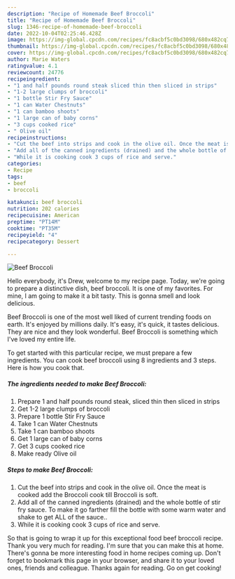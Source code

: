 ```yaml
---
description: "Recipe of Homemade Beef Broccoli"
title: "Recipe of Homemade Beef Broccoli"
slug: 1346-recipe-of-homemade-beef-broccoli
date: 2022-10-04T02:25:46.428Z
image: https://img-global.cpcdn.com/recipes/fc8acbf5c0bd3098/680x482cq70/beef-broccoli-recipe-main-photo.jpg
thumbnail: https://img-global.cpcdn.com/recipes/fc8acbf5c0bd3098/680x482cq70/beef-broccoli-recipe-main-photo.jpg
cover: https://img-global.cpcdn.com/recipes/fc8acbf5c0bd3098/680x482cq70/beef-broccoli-recipe-main-photo.jpg
author: Marie Waters
ratingvalue: 4.1
reviewcount: 24776
recipeingredient:
- "1 and half pounds round steak sliced thin then sliced in strips"
- "1-2 large clumps of broccoli"
- "1 bottle Stir Fry Sauce"
- "1 can Water Chestnuts"
- "1 can bamboo shoots"
- "1 large can of baby corns"
- "3 cups cooked rice"
- " Olive oil"
recipeinstructions:
- "Cut the beef into strips and cook in the olive oil. Once the meat is cooked add the Broccoli cook till Broccoli is soft."
- "Add all of the canned ingredients (drained) and the whole bottle of stir fry sauce. To make it go farther fill the bottle with some warm water and shake to get ALL of the sauce.."
- "While it is cooking cook 3 cups of rice and serve."
categories:
- Recipe
tags:
- beef
- broccoli

katakunci: beef broccoli 
nutrition: 202 calories
recipecuisine: American
preptime: "PT14M"
cooktime: "PT35M"
recipeyield: "4"
recipecategory: Dessert

---
```



![Beef Broccoli](https://img-global.cpcdn.com/recipes/fc8acbf5c0bd3098/680x482cq70/beef-broccoli-recipe-main-photo.jpg)

Hello everybody, it's Drew, welcome to my recipe page. Today, we're going to prepare a distinctive dish, beef broccoli. It is one of my favorites. For mine, I am going to make it a bit tasty. This is gonna smell and look delicious.

Beef Broccoli is one of the most well liked of current trending foods on earth. It's enjoyed by millions daily. It's easy, it's quick, it tastes delicious. They are nice and they look wonderful. Beef Broccoli is something which I've loved my entire life.




To get started with this particular recipe, we must prepare a few ingredients. You can cook beef broccoli using 8 ingredients and 3 steps. Here is how you cook that.

<!--inarticleads1-->

##### The ingredients needed to make Beef Broccoli:

1. Prepare 1 and half pounds round steak, sliced thin then sliced in strips
1. Get 1-2 large clumps of broccoli
1. Prepare 1 bottle Stir Fry Sauce
1. Take 1 can Water Chestnuts
1. Take 1 can bamboo shoots
1. Get 1 large can of baby corns
1. Get 3 cups cooked rice
1. Make ready  Olive oil




<!--inarticleads2-->

##### Steps to make Beef Broccoli:

1. Cut the beef into strips and cook in the olive oil. Once the meat is cooked add the Broccoli cook till Broccoli is soft.
1. Add all of the canned ingredients (drained) and the whole bottle of stir fry sauce. To make it go farther fill the bottle with some warm water and shake to get ALL of the sauce..
1. While it is cooking cook 3 cups of rice and serve.




So that is going to wrap it up for this exceptional food beef broccoli recipe. Thank you very much for reading. I'm sure that you can make this at home. There's gonna be more interesting food in home recipes coming up. Don't forget to bookmark this page in your browser, and share it to your loved ones, friends and colleague. Thanks again for reading. Go on get cooking!

